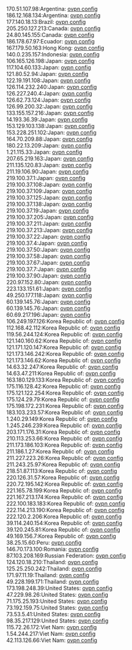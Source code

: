170.51.107.98:Argentina: [ovpn config](vpn/170_51_107_98.ovpn)  
186.12.168.134:Argentina: [ovpn config](vpn/186_12_168_134.ovpn)  
177.140.18.13:Brazil: [ovpn config](vpn/177_140_18_13.ovpn)  
205.250.127.213:Canada: [ovpn config](vpn/205_250_127_213.ovpn)  
24.80.145.155:Canada: [ovpn config](vpn/24_80_145_155.ovpn)  
186.178.67.97:Ecuador: [ovpn config](vpn/186_178_67_97.ovpn)  
167.179.50.163:Hong Kong: [ovpn config](vpn/167_179_50_163.ovpn)  
140.0.235.157:Indonesia: [ovpn config](vpn/140_0_235_157.ovpn)  
106.165.126.198:Japan: [ovpn config](vpn/106_165_126_198.ovpn)  
117.104.60.133:Japan: [ovpn config](vpn/117_104_60_133.ovpn)  
121.80.52.94:Japan: [ovpn config](vpn/121_80_52_94.ovpn)  
122.19.191.108:Japan: [ovpn config](vpn/122_19_191_108.ovpn)  
126.114.232.240:Japan: [ovpn config](vpn/126_114_232_240.ovpn)  
126.227.240.4:Japan: [ovpn config](vpn/126_227_240_4.ovpn)  
126.62.73.124:Japan: [ovpn config](vpn/126_62_73_124.ovpn)  
126.99.200.32:Japan: [ovpn config](vpn/126_99_200_32.ovpn)  
133.155.157.216:Japan: [ovpn config](vpn/133_155_157_216.ovpn)  
14.193.36.39:Japan: [ovpn config](vpn/14_193_36_39.ovpn)  
153.129.103.138:Japan: [ovpn config](vpn/153_129_103_138.ovpn)  
153.228.251.102:Japan: [ovpn config](vpn/153_228_251_102.ovpn)  
164.70.209.88:Japan: [ovpn config](vpn/164_70_209_88.ovpn)  
180.22.13.209:Japan: [ovpn config](vpn/180_22_13_209.ovpn)  
1.21.115.33:Japan: [ovpn config](vpn/1_21_115_33.ovpn)  
207.65.219.163:Japan: [ovpn config](vpn/207_65_219_163.ovpn)  
211.135.120.83:Japan: [ovpn config](vpn/211_135_120_83.ovpn)  
211.19.106.90:Japan: [ovpn config](vpn/211_19_106_90.ovpn)  
219.100.37.1:Japan: [ovpn config](vpn/219_100_37_1.ovpn)  
219.100.37.108:Japan: [ovpn config](vpn/219_100_37_108.ovpn)  
219.100.37.109:Japan: [ovpn config](vpn/219_100_37_109.ovpn)  
219.100.37.125:Japan: [ovpn config](vpn/219_100_37_125.ovpn)  
219.100.37.138:Japan: [ovpn config](vpn/219_100_37_138.ovpn)  
219.100.37.19:Japan: [ovpn config](vpn/219_100_37_19.ovpn)  
219.100.37.205:Japan: [ovpn config](vpn/219_100_37_205.ovpn)  
219.100.37.211:Japan: [ovpn config](vpn/219_100_37_211.ovpn)  
219.100.37.213:Japan: [ovpn config](vpn/219_100_37_213.ovpn)  
219.100.37.22:Japan: [ovpn config](vpn/219_100_37_22.ovpn)  
219.100.37.4:Japan: [ovpn config](vpn/219_100_37_4.ovpn)  
219.100.37.50:Japan: [ovpn config](vpn/219_100_37_50.ovpn)  
219.100.37.58:Japan: [ovpn config](vpn/219_100_37_58.ovpn)  
219.100.37.67:Japan: [ovpn config](vpn/219_100_37_67.ovpn)  
219.100.37.7:Japan: [ovpn config](vpn/219_100_37_7.ovpn)  
219.100.37.90:Japan: [ovpn config](vpn/219_100_37_90.ovpn)  
220.97.152.80:Japan: [ovpn config](vpn/220_97_152_80.ovpn)  
223.133.151.61:Japan: [ovpn config](vpn/223_133_151_61.ovpn)  
49.250.177.118:Japan: [ovpn config](vpn/49_250_177_118.ovpn)  
60.139.145.76:Japan: [ovpn config](vpn/60_139_145_76.ovpn)  
60.139.145.76:Japan: [ovpn config](vpn/60_139_145_76.ovpn)  
60.69.217.196:Japan: [ovpn config](vpn/60_69_217_196.ovpn)  
106.249.197.126:Korea Republic of: [ovpn config](vpn/106_249_197_126.ovpn)  
112.168.42.112:Korea Republic of: [ovpn config](vpn/112_168_42_112.ovpn)  
119.56.244.124:Korea Republic of: [ovpn config](vpn/119_56_244_124.ovpn)  
121.140.160.62:Korea Republic of: [ovpn config](vpn/121_140_160_62.ovpn)  
121.171.120.147:Korea Republic of: [ovpn config](vpn/121_171_120_147.ovpn)  
121.173.146.242:Korea Republic of: [ovpn config](vpn/121_173_146_242.ovpn)  
121.173.146.62:Korea Republic of: [ovpn config](vpn/121_173_146_62.ovpn)  
14.63.32.247:Korea Republic of: [ovpn config](vpn/14_63_32_247.ovpn)  
14.63.47.211:Korea Republic of: [ovpn config](vpn/14_63_47_211.ovpn)  
163.180.129.133:Korea Republic of: [ovpn config](vpn/163_180_129_133.ovpn)  
175.116.128.42:Korea Republic of: [ovpn config](vpn/175_116_128_42.ovpn)  
175.121.122.254:Korea Republic of: [ovpn config](vpn/175_121_122_254.ovpn)  
175.124.29.79:Korea Republic of: [ovpn config](vpn/175_124_29_79.ovpn)  
175.198.172.231:Korea Republic of: [ovpn config](vpn/175_198_172_231.ovpn)  
183.103.233.57:Korea Republic of: [ovpn config](vpn/183_103_233_57.ovpn)  
1.240.29.149:Korea Republic of: [ovpn config](vpn/1_240_29_149.ovpn)  
1.245.246.239:Korea Republic of: [ovpn config](vpn/1_245_246_239.ovpn)  
203.171.176.31:Korea Republic of: [ovpn config](vpn/203_171_176_31.ovpn)  
210.113.253.66:Korea Republic of: [ovpn config](vpn/210_113_253_66.ovpn)  
211.173.186.103:Korea Republic of: [ovpn config](vpn/211_173_186_103.ovpn)  
211.186.1.27:Korea Republic of: [ovpn config](vpn/211_186_1_27.ovpn)  
211.227.223.26:Korea Republic of: [ovpn config](vpn/211_227_223_26.ovpn)  
211.243.25.97:Korea Republic of: [ovpn config](vpn/211_243_25_97.ovpn)  
218.51.87.113:Korea Republic of: [ovpn config](vpn/218_51_87_113.ovpn)  
220.126.31.57:Korea Republic of: [ovpn config](vpn/220_126_31_57.ovpn)  
220.72.195.142:Korea Republic of: [ovpn config](vpn/220_72_195_142.ovpn)  
221.165.78.199:Korea Republic of: [ovpn config](vpn/221_165_78_199.ovpn)  
221.167.213.174:Korea Republic of: [ovpn config](vpn/221_167_213_174.ovpn)  
222.100.183.183:Korea Republic of: [ovpn config](vpn/222_100_183_183.ovpn)  
222.114.213.190:Korea Republic of: [ovpn config](vpn/222_114_213_190.ovpn)  
222.120.2.206:Korea Republic of: [ovpn config](vpn/222_120_2_206.ovpn)  
39.114.240.154:Korea Republic of: [ovpn config](vpn/39_114_240_154.ovpn)  
39.120.245.81:Korea Republic of: [ovpn config](vpn/39_120_245_81.ovpn)  
49.169.156.7:Korea Republic of: [ovpn config](vpn/49_169_156_7.ovpn)  
38.25.15.60:Peru: [ovpn config](vpn/38_25_15_60.ovpn)  
146.70.173.100:Romania: [ovpn config](vpn/146_70_173_100.ovpn)  
87.103.208.169:Russian Federation: [ovpn config](vpn/87_103_208_169.ovpn)  
124.120.18.210:Thailand: [ovpn config](vpn/124_120_18_210.ovpn)  
125.25.250.242:Thailand: [ovpn config](vpn/125_25_250_242.ovpn)  
171.97.11.19:Thailand: [ovpn config](vpn/171_97_11_19.ovpn)  
49.228.199.171:Thailand: [ovpn config](vpn/49_228_199_171.ovpn)  
173.198.248.39:United States: [ovpn config](vpn/173_198_248_39.ovpn)  
47.229.98.26:United States: [ovpn config](vpn/47_229_98_26.ovpn)  
71.175.25.193:United States: [ovpn config](vpn/71_175_25_193.ovpn)  
73.192.159.75:United States: [ovpn config](vpn/73_192_159_75.ovpn)  
73.53.5.41:United States: [ovpn config](vpn/73_53_5_41.ovpn)  
98.35.217.129:United States: [ovpn config](vpn/98_35_217_129.ovpn)  
115.72.26.172:Viet Nam: [ovpn config](vpn/115_72_26_172.ovpn)  
1.54.244.217:Viet Nam: [ovpn config](vpn/1_54_244_217.ovpn)  
42.113.126.66:Viet Nam: [ovpn config](vpn/42_113_126_66.ovpn)  
